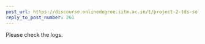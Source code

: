 ```yaml
---
post_url: https://discourse.onlinedegree.iitm.ac.in/t/project-2-tds-solver-discussion-thread/169029/262
reply_to_post_number: 261
---
```

Please check the logs.